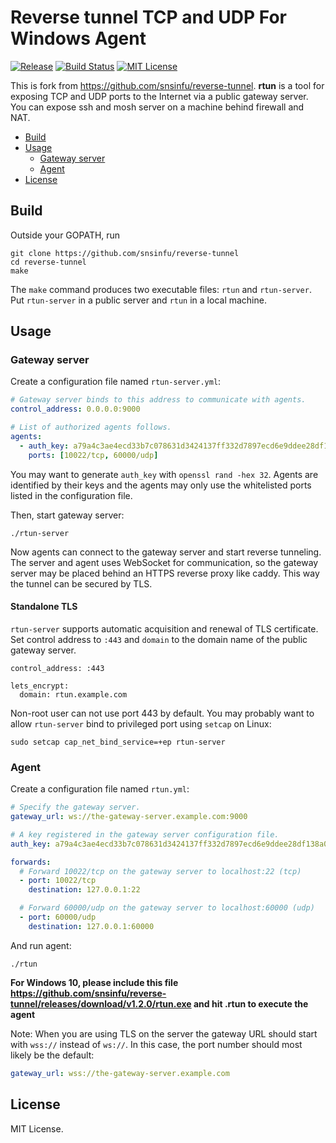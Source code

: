 Reverse tunnel TCP and UDP For Windows Agent
==========================

[![Release][release-badge]][release-url]
[![Build Status][travis-badge]][travis-url]
[![MIT License][license-badge]][license-url]

[release-badge]: https://img.shields.io/github/release/snsinfu/reverse-tunnel.svg
[release-url]: https://github.com/snsinfu/reverse-tunnel/releases
[travis-badge]: https://travis-ci.org/snsinfu/reverse-tunnel.svg?branch=master
[travis-url]: https://travis-ci.org/snsinfu/reverse-tunnel
[license-badge]: https://img.shields.io/badge/license-MIT-blue.svg
[license-url]: https://raw.githubusercontent.com/snsinfu/reverse-tunnel/master/LICENSE
[report-badge]: https://goreportcard.com/badge/github.com/snsinfu/reverse-tunnel
[report-url]: https://goreportcard.com/report/github.com/snsifnu/reverse-tunnel

This is fork from https://github.com/snsinfu/reverse-tunnel.
 **rtun** is a tool for exposing TCP and UDP ports to the Internet via a public
gateway server. You can expose ssh and mosh server on a machine behind firewall
and NAT.

- [Build](#build)
- [Usage](#usage)
  - [Gateway server](#gateway-server)
  - [Agent](#agent)
- [License](#license)

## Build

Outside your GOPATH, run

```console
git clone https://github.com/snsinfu/reverse-tunnel
cd reverse-tunnel
make
```

The `make` command produces two executable files: `rtun` and `rtun-server`. Put
`rtun-server` in a public server and `rtun` in a local machine.

## Usage

### Gateway server

Create a configuration file named `rtun-server.yml`:

```yaml
# Gateway server binds to this address to communicate with agents.
control_address: 0.0.0.0:9000

# List of authorized agents follows.
agents:
  - auth_key: a79a4c3ae4ecd33b7c078631d3424137ff332d7897ecd6e9ddee28df138a0064
    ports: [10022/tcp, 60000/udp]
```

You may want to generate `auth_key` with `openssl rand -hex 32`. Agents are
identified by their keys and the agents may only use the whitelisted ports
listed in the configuration file.

Then, start gateway server:

```console
./rtun-server
```

Now agents can connect to the gateway server and start reverse tunneling. The
server and agent uses WebSocket for communication, so the gateway server may be
placed behind an HTTPS reverse proxy like caddy. This way the tunnel can be
secured by TLS.

#### Standalone TLS

`rtun-server` supports automatic acquisition and renewal of TLS certificate.
Set control address to `:443` and `domain` to the domain
name of the public gateway server.

```
control_address: :443

lets_encrypt:
  domain: rtun.example.com
```

Non-root user can not use port 443 by default. You may probably want to allow
`rtun-server` bind to privileged port using `setcap` on Linux:

```
sudo setcap cap_net_bind_service=+ep rtun-server
```

### Agent

Create a configuration file named `rtun.yml`:

```yaml
# Specify the gateway server.
gateway_url: ws://the-gateway-server.example.com:9000

# A key registered in the gateway server configuration file.
auth_key: a79a4c3ae4ecd33b7c078631d3424137ff332d7897ecd6e9ddee28df138a0064

forwards:
  # Forward 10022/tcp on the gateway server to localhost:22 (tcp)
  - port: 10022/tcp
    destination: 127.0.0.1:22

  # Forward 60000/udp on the gateway server to localhost:60000 (udp)
  - port: 60000/udp
    destination: 127.0.0.1:60000
```

And run agent:

```console
./rtun
```
**For Windows 10, please include this file https://github.com/snsinfu/reverse-tunnel/releases/download/v1.2.0/rtun.exe and hit .rtun to execute the agent**

Note: When you are using TLS on the server the gateway URL should start with
`wss://` instead of `ws://`. In this case, the port number should most likely
be the default:

```yaml
gateway_url: wss://the-gateway-server.example.com
```

## License

MIT License.
